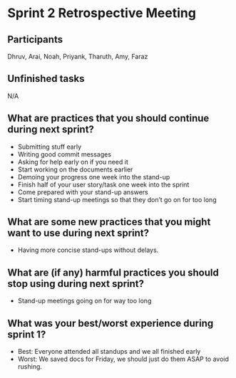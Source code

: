 # Sprint 2 Retrospective Meeting

## Participants

Dhruv, Arai, Noah, Priyank, Tharuth, Amy, Faraz

## Unfinished tasks

N/A

## What are practices that you should continue during next sprint?

* Submitting stuff early
* Writing good commit messages
* Asking for help early on if you need it
* Start working on the documents earlier
* Demoing your progress one week into the stand-up
* Finish half of your user story/task one week into the sprint
* Come prepared with your stand-up answers
* Start timing stand-up meetings so that they don’t go on for too long

## What are some new practices that you might want to use during next sprint?

* Having more concise stand-ups without delays.

## What are (if any) harmful practices you should stop using during next sprint?

* Stand-up meetings going on for way too long

## What was your best/worst experience during sprint 1?

* Best: Everyone attended all standups and we all finished early
* Worst: We saved docs for Friday, we should just do them ASAP to avoid rushing.
